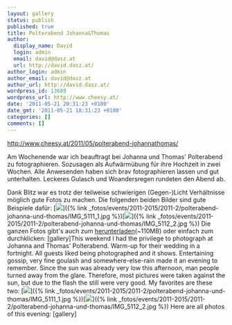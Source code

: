 ```yaml
---
layout: gallery
status: publish
published: true
title: Polterabend Johanna&Thomas
author:
  display_name: David
  login: admin
  email: david@dasz.at
  url: http://david.dasz.at/
author_login: admin
author_email: david@dasz.at
author_url: http://david.dasz.at/
wordpress_id: 13689
wordpress_url: http://www.cheesy.at/
date: '2011-05-21 20:31:23 +0100'
date_gmt: '2011-05-21 18:31:23 +0100'
categories: []
comments: []
---
```

http://www.cheesy.at/2011/05/polterabend-johannathomas/
<!--:de-->Am Wochenende war ich beauftragt bei Johanna und Thomas' Polterabend zu fotographieren. Sozusagen als Aufwärmübung für ihre Hochzeit in zwei Wochen. Alle Anwesenden haben sich brav fotographieren lassen und gut unterhalten. Leckeres Gulasch und Woandersregen rundeten den Abend ab.
Dank Blitz war es trotz der teilweise schwierigen (Gegen-)Licht Verhältnisse möglich gute Fotos zu machen. Die folgenden beiden Bilder sind gute Beispiele dafür:
[![](http://www.cheesy.at/wp-content/uploads/IMG_5111_1-300x200.jpg)]({% link _fotos/events/2011-2015/2011-2/polterabend-johanna-und-thomas/IMG_5111_1.jpg %})[![](http://www.cheesy.at/wp-content/uploads/IMG_5112_2-300x200.jpg)]({% link _fotos/events/2011-2015/2011-2/polterabend-johanna-und-thomas/IMG_5112_2.jpg %})
Die ganzen Fotos gibt's auch zum [herunterladen](http://www.cheesy.at/download/Polterabend.zip)(~110MB) oder einfach zum durchklicken:
[gallery]<!--:--><!--:en-->This weekend I had the privilege to photograph at Johanna and Thomas' Polterabend. Warm-up for their wedding in a fortnight. All guests liked being photographed and it shows. Entertaining gossip, very fine goulash and somewhere-else-rain made it an evening to remember.
Since the sun was already very low this afternoon, man people turned away from the glare. Therefore, most pictures were taken against the sun, but due to the flash the still were very good. My favorites are these two:
[![](http://www.cheesy.at/wp-content/uploads/IMG_5111_1-300x200.jpg)]({% link _fotos/events/2011-2015/2011-2/polterabend-johanna-und-thomas/IMG_5111_1.jpg %})[![](http://www.cheesy.at/wp-content/uploads/IMG_5112_2-300x200.jpg)]({% link _fotos/events/2011-2015/2011-2/polterabend-johanna-und-thomas/IMG_5112_2.jpg %})
Here are all photos of this evening:
[gallery]<!--:-->
